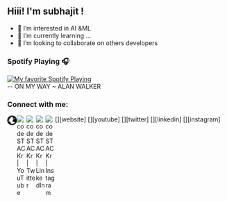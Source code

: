 ## Hiii! I'm subhajit !

- 👀 I’m interested in AI &ML
- 🌱 I’m currently learning ...
- 💞️ I’m looking to collaborate on others developers

### Spotify Playing 🎧

[<img src="https://i.pinimg.com/564x/3d/50/8d/3d508d6a79eae336df8629c89eafaaf2.jpg" alt="My favorite Spotify Playing" width="350" />](https://open.spotify.com/album/1bcvtuHyO79DNAOOhHEkEm?highlight=spotify:track:4n7jnSxVLd8QioibtTDBDq)
<br>
-- ON MY WAY ~ ALAN WALKER

### Connect with me:
[<img align="left" alt="codeSTACKr.com" width="22px" src="https://raw.githubusercontent.com/iconic/open-iconic/master/svg/globe.svg" />][website]
[<img align="left" alt="codeSTACKr | YouTube" width="22px" src="https://cdn.jsdelivr.net/npm/simple-icons@v3/icons/youtube.svg" />][youtube]
[<img align="left" alt="codeSTACKr | Twitter" width="22px" src="https://cdn.jsdelivr.net/npm/simple-icons@v3/icons/twitter.svg" />][twitter]
[<img align="left" alt="codeSTACKr | LinkedIn" width="22px" src="https://cdn.jsdelivr.net/npm/simple-icons@v3/icons/linkedin.svg" />][linkedin]
[<img align="left" alt="codeSTACKr | Instagram" width="22px" src="https://cdn.jsdelivr.net/npm/simple-icons@v3/icons/instagram.svg" />][instagram]

<!---
subhajit4980/subhajit4980 is a ✨ special ✨ repository because its `README.md` (this file) appears on your GitHub profile.
You can click the Preview link to take a look at your changes.
--->
